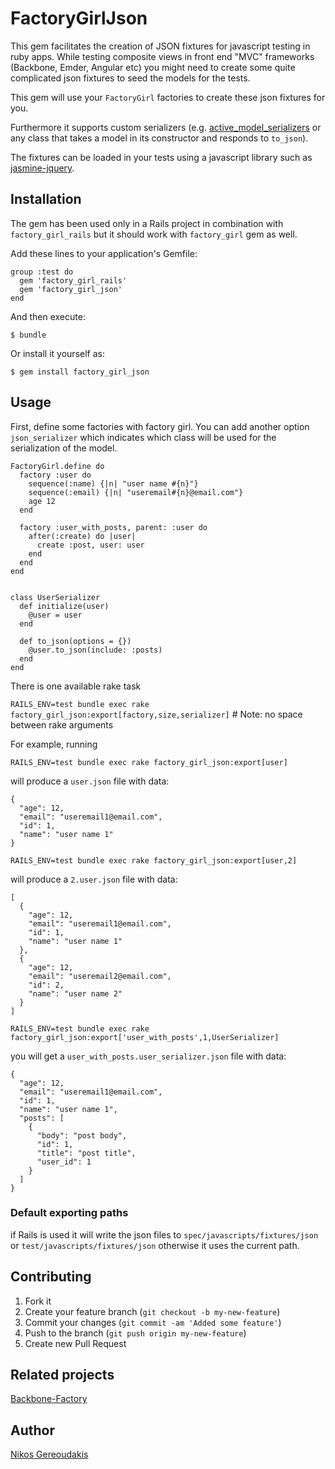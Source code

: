 # FactoryGirlJson

This gem facilitates the creation of JSON fixtures for javascript testing in ruby apps.
While testing composite views in front end "MVC" frameworks (Backbone, Emder, Angular etc) 
you might need to create some quite complicated json fixtures to seed the models for the tests.

This gem will use your `FactoryGirl` factories to create these json fixtures for you.

Furthermore it supports custom serializers (e.g. [active_model_serializers](https://github.com/josevalim/active_model_serializers) or any class that takes a model in its constructor and responds to `to_json`).

The fixtures can be loaded in your tests using a javascript library such as [jasmine-jquery](https://github.com/velesin/jasmine-jquery#json-fixtures).

## Installation

The gem has been used only in a Rails project in combination with `factory_girl_rails` but it should work with `factory_girl` gem as well.

Add these lines to your application's Gemfile:
    
    group :test do
      gem 'factory_girl_rails'
      gem 'factory_girl_json'
    end


And then execute:

    $ bundle

Or install it yourself as:

    $ gem install factory_girl_json

## Usage

First, define some factories with factory girl. 
You can add another option `json_serializer` which indicates which class will be used for the serialization of the model.

    FactoryGirl.define do
      factory :user do
        sequence(:name) {|n| "user name #{n}"}
        sequence(:email) {|n| "useremail#{n}@email.com"}
        age 12
      end

      factory :user_with_posts, parent: :user do
        after(:create) do |user|
          create :post, user: user
        end
      end
    end


    class UserSerializer
      def initialize(user)
        @user = user
      end

      def to_json(options = {})
        @user.to_json(include: :posts)
      end
    end


There is one available rake task

`RAILS_ENV=test bundle exec rake factory_girl_json:export[factory,size,serializer]`  # Note: no space between rake arguments

For example, running

`RAILS_ENV=test bundle exec rake factory_girl_json:export[user]`

will produce a `user.json` file with data:

    {
      "age": 12,
      "email": "useremail1@email.com",
      "id": 1,
      "name": "user name 1"
    }

`RAILS_ENV=test bundle exec rake factory_girl_json:export[user,2]`

will produce a `2.user.json` file with data:

    [
      {
        "age": 12,
        "email": "useremail1@email.com",
        "id": 1,
        "name": "user name 1"
      },
      {
        "age": 12,
        "email": "useremail2@email.com",
        "id": 2,
        "name": "user name 2"
      }
    ]

`RAILS_ENV=test bundle exec rake factory_girl_json:export['user_with_posts',1,UserSerializer]`

you will get a `user_with_posts.user_serializer.json` file with data:

    {
      "age": 12,
      "email": "useremail1@email.com",
      "id": 1,
      "name": "user name 1",
      "posts": [
        {
          "body": "post body",
          "id": 1,
          "title": "post title",
          "user_id": 1
        }
      ]
    }


### Default exporting paths
if Rails is used it will write the json files to `spec/javascripts/fixtures/json` or `test/javascripts/fixtures/json`
otherwise it uses the current path.

## Contributing

1. Fork it
2. Create your feature branch (`git checkout -b my-new-feature`)
3. Commit your changes (`git commit -am 'Added some feature'`)
4. Push to the branch (`git push origin my-new-feature`)
5. Create new Pull Request

## Related projects

[Backbone-Factory](https://github.com/SupportBee/Backbone-Factory)

## Author

[Nikos Gereoudakis](https://twitter.com/ni_ger)
